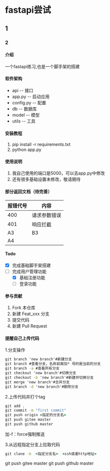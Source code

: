 # fastapi尝试

## 1

### 2

#### 介绍

一个fastapi练习,也是一个脚手架的搭建

#### 软件架构

- api -- 接口
- app.py -- 启动应用
- config.py -- 配置
- db -- 数据库
- model -- 模型
- utils -- 工具

#### 安装教程

1. pip install -r requirements.txt
2. python app.py

#### 使用说明

1. 我自己使用的端口是5000，可以去app.py中修改
2. 还有很多基础设置未修改，敬请期待

#### 部分返回文档（待完善）

报错代号 | 内容
---------|----------
 400 | 请求参数错误
 401| 响应拦截
 A3 | B3 
 A4 | 

#### Todo

- [x] 完成基础脚手架搭建
- [ ] 完成用户管理功能
  - [x] 基础注册功能
  - [ ] 登录功能

#### 参与贡献

1. Fork 本仓库
2. 新建 Feat_xxx 分支
3. 提交代码
4. 新建 Pull Request

#### 提醒自己上传代码

1.分支操作

```cmd
git branch 'new branch'#新建分支
git branch #查看分支，名称前面加* 号的是当前的分支
git branch -a #查看所有分支
git checkout 'new branch'#切换分支
git checkout -b 'new branch'#新建并切换分支
git merge 'new branch'#合并分支
git branch -d 'new branch'#删除分支
```

2.上传代码并打个tag

```cmd
git add .
git commit -m "first commit"
git push origin <指定的分支名>
git push gitee master
git push github master
```

加-f：force强制推送

3.从远程指定分支上拉取代码

```cmd
git clone -b  <指定分支名>  <ssh或者http地址> 
```

git push gitee master
git push github master

<!-- #### 特技

1.  使用 Readme\_XXX.md 来支持不同的语言，例如 Readme\_en.md, Readme\_zh.md
2.  Gitee 官方博客 [blog.gitee.com](https://blog.gitee.com)
3.  你可以 [https://gitee.com/explore](https://gitee.com/explore) 这个地址来了解 Gitee 上的优秀开源项目
4.  [GVP](https://gitee.com/gvp) 全称是 Gitee 最有价值开源项目，是综合评定出的优秀开源项目
5.  Gitee 官方提供的使用手册 [https://gitee.com/help](https://gitee.com/help)
6.  Gitee 封面人物是一档用来展示 Gitee 会员风采的栏目 [https://gitee.com/gitee-stars/](https://gitee.com/gitee-stars/) -->
